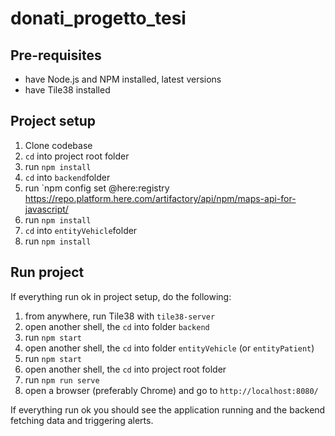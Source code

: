 # donati_progetto_tesi

## Pre-requisites

  - have Node.js and NPM installed, latest versions
  - have Tile38 installed

## Project setup

  1. Clone codebase 
  2. `cd` into project root folder
  3. run `npm install`
  4. `cd` into `backend`folder
  5. run `npm config set @here:registry https://repo.platform.here.com/artifactory/api/npm/maps-api-for-javascript/
  6. run `npm install`
  7. `cd` into `entityVehicle`folder
  8. run `npm install`

## Run project

If everything run ok in project setup, do the following:

  1. from anywhere, run Tile38 with `tile38-server`
  2. open another shell, the `cd` into folder `backend`
  3. run `npm start`
  4. open another shell, the `cd` into folder `entityVehicle` (or `entityPatient`)
  5. run `npm start`
  6. open another shell, the `cd` into project root folder
  7. run `npm run serve`
  8. open a browser (preferably Chrome) and go to `http://localhost:8080/`

If everything run ok you should see the application running and the backend fetching data and triggering alerts.
